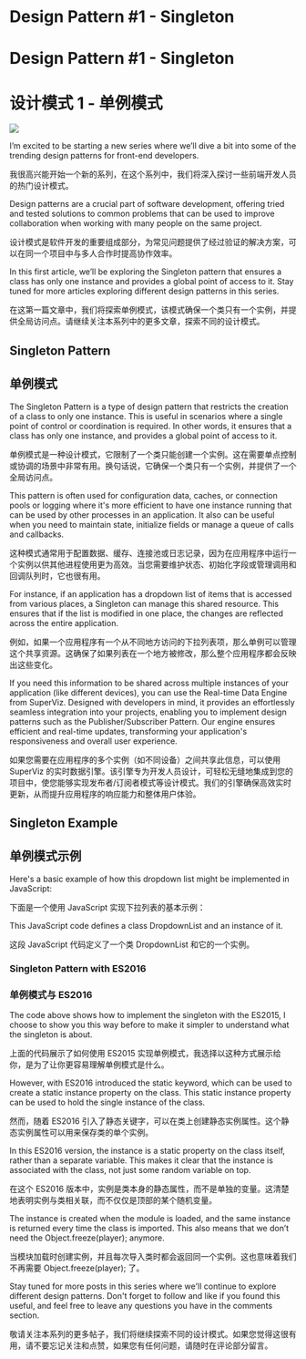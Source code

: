 
Design Pattern #1 - Singleton
=============================

# Design Pattern #1 - Singleton

# 设计模式 1 - 单例模式
  
![](https://media.dev.to/cdn-cgi/image/width=1000,height=420,fit=cover,gravity=auto,format=auto/https%3A%2F%2Fdev-to-uploads.s3.amazonaws.com%2Fuploads%2Farticles%2Fqz50b4f7sga6i2fyq7pg.jpeg)

I’m excited to be starting a new series where we’ll dive a bit into some of the trending design patterns for front-end developers.

我很高兴能开始一个新的系列，在这个系列中，我们将深入探讨一些前端开发人员的热门设计模式。

Design patterns are a crucial part of software development, offering tried and tested solutions to common problems that can be used to improve collaboration when working with many people on the same project.

设计模式是软件开发的重要组成部分，为常见问题提供了经过验证的解决方案，可以在同一个项目中与多人合作时提高协作效率。

In this first article, we’ll be exploring the Singleton pattern that ensures a class has only one instance and provides a global point of access to it. Stay tuned for more articles exploring different design patterns in this series.

在这第一篇文章中，我们将探索单例模式，该模式确保一个类只有一个实例，并提供全局访问点。请继续关注本系列中的更多文章，探索不同的设计模式。
## Singleton Pattern

## 单例模式


The Singleton Pattern is a type of design pattern that restricts the creation of a class to only one instance. This is useful in scenarios where a single point of control or coordination is required. In other words, it ensures that a class has only one instance, and provides a global point of access to it.

单例模式是一种设计模式，它限制了一个类只能创建一个实例。这在需要单点控制或协调的场景中非常有用。换句话说，它确保一个类只有一个实例，并提供了一个全局访问点。

This pattern is often used for configuration data, caches, or connection pools or logging where it's more efficient to have one instance running that can be used by other processes in an application. It also can be useful when you need to maintain state, initialize fields or manage a queue of calls and callbacks.

这种模式通常用于配置数据、缓存、连接池或日志记录，因为在应用程序中运行一个实例以供其他进程使用更为高效。当您需要维护状态、初始化字段或管理调用和回调队列时，它也很有用。

For instance, if an application has a dropdown list of items that is accessed from various places, a Singleton can manage this shared resource. This ensures that if the list is modified in one place, the changes are reflected across the entire application.

例如，如果一个应用程序有一个从不同地方访问的下拉列表项，那么单例可以管理这个共享资源。这确保了如果列表在一个地方被修改，那么整个应用程序都会反映出这些变化。

If you need this information to be shared across multiple instances of your application (like different devices), you can use the Real-time Data Engine from SuperViz. Designed with developers in mind, it provides an effortlessly seamless integration into your projects, enabling you to implement design patterns such as the Publisher/Subscriber Pattern. Our engine ensures efficient and real-time updates, transforming your application's responsiveness and overall user experience.

如果您需要在应用程序的多个实例（如不同设备）之间共享此信息，可以使用 SuperViz 的实时数据引擎。该引擎专为开发人员设计，可轻松无缝地集成到您的项目中，使您能够实现发布者/订阅者模式等设计模式。我们的引擎确保高效实时更新，从而提升应用程序的响应能力和整体用户体验。
## Singleton Example

## 单例模式示例


Here's a basic example of how this dropdown list might be implemented in JavaScript:



下面是一个使用 JavaScript 实现下拉列表的基本示例：

This JavaScript code defines a class DropdownList and an instance of it.

这段 JavaScript 代码定义了一个类 DropdownList 和它的一个实例。
### Singleton Pattern with ES2016

### 单例模式与 ES2016


The code above shows how to implement the singleton with the ES2015, I choose to show you this way before to make it simpler to understand what the singleton is about.

上面的代码展示了如何使用 ES2015 实现单例模式，我选择以这种方式展示给你，是为了让你更容易理解单例模式是什么。

However, with ES2016 introduced the static keyword, which can be used to create a static instance property on the class. This static instance property can be used to hold the single instance of the class.



然而，随着 ES2016 引入了静态关键字，可以在类上创建静态实例属性。这个静态实例属性可以用来保存类的单个实例。

In this ES2016 version, the instance is a static property on the class itself, rather than a separate variable. This makes it clear that the instance is associated with the class, not just some random variable on top. 

在这个 ES2016 版本中，实例是类本身的静态属性，而不是单独的变量。这清楚地表明实例与类相关联，而不仅仅是顶部的某个随机变量。

The instance is created when the module is loaded, and the same instance is returned every time the class is imported. This also means that we don’t need the Object.freeze(player); anymore.

当模块加载时创建实例，并且每次导入类时都会返回同一个实例。这也意味着我们不再需要 Object.freeze(player); 了。

Stay tuned for more posts in this series where we'll continue to explore different design patterns. Don't forget to follow and like if you found this useful, and feel free to leave any questions you have in the comments section.

敬请关注本系列的更多帖子，我们将继续探索不同的设计模式。如果您觉得这很有用，请不要忘记关注和点赞，如果您有任何问题，请随时在评论部分留言。